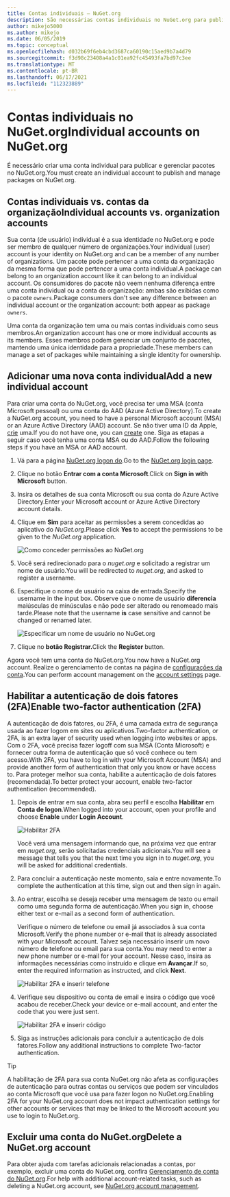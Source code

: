```yaml
---
title: Contas individuais – NuGet.org
description: São necessárias contas individuais no NuGet.org para publicar pacotes
author: mikejo5000
ms.author: mikejo
ms.date: 06/05/2019
ms.topic: conceptual
ms.openlocfilehash: d032b69f6eb4cbd3687ca60190c15aed9b7a4d79
ms.sourcegitcommit: f3d98c23408a4a1c01ea92fc45493fa7bd97c3ee
ms.translationtype: MT
ms.contentlocale: pt-BR
ms.lasthandoff: 06/17/2021
ms.locfileid: "112323889"
---
```

# <a name="individual-accounts-on-nugetorg"></a><span data-ttu-id="fb748-103">Contas individuais no NuGet.org</span><span class="sxs-lookup"><span data-stu-id="fb748-103">Individual accounts on NuGet.org</span></span>

<span data-ttu-id="fb748-104">É necessário criar uma conta individual para publicar e gerenciar pacotes no NuGet.org.</span><span class="sxs-lookup"><span data-stu-id="fb748-104">You must create an individual account to publish and manage packages on NuGet.org.</span></span>

## <a name="individual-accounts-vs-organization-accounts"></a><span data-ttu-id="fb748-105">Contas individuais vs. contas da organização</span><span class="sxs-lookup"><span data-stu-id="fb748-105">Individual accounts vs. organization accounts</span></span>

<span data-ttu-id="fb748-106">Sua conta (de usuário) individual é a sua identidade no NuGet.org e pode ser membro de qualquer número de organizações.</span><span class="sxs-lookup"><span data-stu-id="fb748-106">Your individual (user) account is your identity on NuGet.org and can be a member of any number of organizations.</span></span> <span data-ttu-id="fb748-107">Um pacote pode pertencer a uma conta da organização da mesma forma que pode pertencer a uma conta individual.</span><span class="sxs-lookup"><span data-stu-id="fb748-107">A package can belong to an organization account like it can belong to an individual account.</span></span> <span data-ttu-id="fb748-108">Os consumidores do pacote não veem nenhuma diferença entre uma conta individual ou a conta da organização: ambas são exibidas como o pacote `owners`.</span><span class="sxs-lookup"><span data-stu-id="fb748-108">Package consumers don't see any difference between an individual account or the organization account: both appear as package `owners`.</span></span>

<span data-ttu-id="fb748-109">Uma conta da organização tem uma ou mais contas individuais como seus membros.</span><span class="sxs-lookup"><span data-stu-id="fb748-109">An organization account has one or more individual accounts as its members.</span></span> <span data-ttu-id="fb748-110">Esses membros podem gerenciar um conjunto de pacotes, mantendo uma única identidade para a propriedade.</span><span class="sxs-lookup"><span data-stu-id="fb748-110">These members can manage a set of packages while maintaining a single identity for ownership.</span></span>

## <a name="add-a-new-individual-account"></a><span data-ttu-id="fb748-111">Adicionar uma nova conta individual</span><span class="sxs-lookup"><span data-stu-id="fb748-111">Add a new individual account</span></span>

<span data-ttu-id="fb748-112">Para criar uma conta do NuGet.org, você precisa ter uma MSA (conta Microsoft pessoal) ou uma conta do AAD (Azure Active Directory).</span><span class="sxs-lookup"><span data-stu-id="fb748-112">To create a NuGet.org account, you need to have a personal Microsoft account (MSA) or an Azure Active Directory (AAD) account.</span></span> <span data-ttu-id="fb748-113">Se não tiver uma ID da Apple, [crie](https://signup.live.com) uma.</span><span class="sxs-lookup"><span data-stu-id="fb748-113">If you do not have one, you can [create](https://signup.live.com) one.</span></span> <span data-ttu-id="fb748-114">Siga as etapas a seguir caso você tenha uma conta MSA ou do AAD.</span><span class="sxs-lookup"><span data-stu-id="fb748-114">Follow the following steps if you have an MSA or AAD account.</span></span>

1. <span data-ttu-id="fb748-115">Vá para a página [NuGet.org logon do](https://www.nuget.org/users/account/LogOn).</span><span class="sxs-lookup"><span data-stu-id="fb748-115">Go to the [NuGet.org login page](https://www.nuget.org/users/account/LogOn).</span></span>

1. <span data-ttu-id="fb748-116">Clique no botão **Entrar com a conta Microsoft**.</span><span class="sxs-lookup"><span data-stu-id="fb748-116">Click on **Sign in with Microsoft** button.</span></span>

1. <span data-ttu-id="fb748-117">Insira os detalhes de sua conta Microsoft ou sua conta do Azure Active Directory.</span><span class="sxs-lookup"><span data-stu-id="fb748-117">Enter your Microsoft account or Azure Active Directory account details.</span></span>

1. <span data-ttu-id="fb748-118">Clique em **Sim** para aceitar as permissões a serem concedidas ao aplicativo do *NuGet.org*.</span><span class="sxs-lookup"><span data-stu-id="fb748-118">Please click **Yes** to accept the permissions to be given to the *NuGet.org* application.</span></span>

   ![Como conceder permissões ao NuGet.org](media/nuget-org-permissions.png)

1. <span data-ttu-id="fb748-120">Você será redirecionado para o *nuget.org* e solicitado a registrar um nome de usuário.</span><span class="sxs-lookup"><span data-stu-id="fb748-120">You will be redirected to *nuget.org*, and asked to register a username.</span></span>

1. <span data-ttu-id="fb748-121">Especifique o nome de usuário na caixa de entrada.</span><span class="sxs-lookup"><span data-stu-id="fb748-121">Specify the username in the input box.</span></span> <span data-ttu-id="fb748-122">Observe que o nome de usuário **diferencia** maiúsculas de minúsculas e não pode ser alterado ou renomeado mais tarde.</span><span class="sxs-lookup"><span data-stu-id="fb748-122">Please note that the username **is** case sensitive and cannot be changed or renamed later.</span></span>

   ![Especificar um nome de usuário no NuGet.org](media/nuget-org-register.png) 

1. <span data-ttu-id="fb748-124">Clique no **botão Registrar.**</span><span class="sxs-lookup"><span data-stu-id="fb748-124">Click the **Register** button.</span></span>

<span data-ttu-id="fb748-125">Agora você tem uma conta do NuGet.org.</span><span class="sxs-lookup"><span data-stu-id="fb748-125">You now have a NuGet.org account.</span></span> <span data-ttu-id="fb748-126">Realize o gerenciamento de contas na página de [configurações da conta](https://www.nuget.org/account).</span><span class="sxs-lookup"><span data-stu-id="fb748-126">You can perform account management on the [account settings](https://www.nuget.org/account) page.</span></span>

## <a name="enable-two-factor-authentication-2fa"></a><span data-ttu-id="fb748-127">Habilitar a autenticação de dois fatores (2FA)</span><span class="sxs-lookup"><span data-stu-id="fb748-127">Enable two-factor authentication (2FA)</span></span>

<span data-ttu-id="fb748-128">A autenticação de dois fatores, ou 2FA, é uma camada extra de segurança usada ao fazer logom em sites ou aplicativos.</span><span class="sxs-lookup"><span data-stu-id="fb748-128">Two-factor authentication, or 2FA, is an extra layer of security used when logging into websites or apps.</span></span> <span data-ttu-id="fb748-129">Com o 2FA, você precisa fazer logoff com sua MSA (Conta Microsoft) e fornecer outra forma de autenticação que só você conhece ou tem acesso.</span><span class="sxs-lookup"><span data-stu-id="fb748-129">With 2FA, you have to log in with your Microsoft Account (MSA) and provide another form of authentication that only you know or have access to.</span></span> <span data-ttu-id="fb748-130">Para proteger melhor sua conta, habilite a autenticação de dois fatores (recomendada).</span><span class="sxs-lookup"><span data-stu-id="fb748-130">To better protect your account, enable two-factor authentication (recommended).</span></span>

1. <span data-ttu-id="fb748-131">Depois de entrar em sua conta, abra seu perfil e escolha **Habilitar** em **Conta de logon**.</span><span class="sxs-lookup"><span data-stu-id="fb748-131">When logged into your account, open your profile and choose **Enable** under **Login Account**.</span></span>

   ![Habilitar 2FA](media/nuget-org-register-2fa.png)

   <span data-ttu-id="fb748-133">Você verá uma mensagem informando que, na próxima vez que entrar em *nuget.org*, serão solicitadas credenciais adicionais.</span><span class="sxs-lookup"><span data-stu-id="fb748-133">You will see a message that tells you that the next time you sign in to *nuget.org*, you will be asked for additional credentials.</span></span>

2. <span data-ttu-id="fb748-134">Para concluir a autenticação neste momento, saia e entre novamente.</span><span class="sxs-lookup"><span data-stu-id="fb748-134">To complete the authentication at this time, sign out and then sign in again.</span></span>

3. <span data-ttu-id="fb748-135">Ao entrar, escolha se deseja receber uma mensagem de texto ou email como uma segunda forma de autenticação.</span><span class="sxs-lookup"><span data-stu-id="fb748-135">When you sign in, choose either text or e-mail as a second form of authentication.</span></span>

   <span data-ttu-id="fb748-136">Verifique o número de telefone ou email já associados à sua conta Microsoft.</span><span class="sxs-lookup"><span data-stu-id="fb748-136">Verify the phone number or e-mail that is already associated with your Microsoft account.</span></span> <span data-ttu-id="fb748-137">Talvez seja necessário inserir um novo número de telefone ou email para sua conta.</span><span class="sxs-lookup"><span data-stu-id="fb748-137">You may need to enter a new phone number or e-mail for your account.</span></span> <span data-ttu-id="fb748-138">Nesse caso, insira as informações necessárias como instruído e clique em **Avançar**.</span><span class="sxs-lookup"><span data-stu-id="fb748-138">If so, enter the required information as instructed, and click **Next**.</span></span>

   ![Habilitar 2FA e inserir telefone](media/nuget-org-sign-in-2fa.png)

4. <span data-ttu-id="fb748-140">Verifique seu dispositivo ou conta de email e insira o código que você acabou de receber.</span><span class="sxs-lookup"><span data-stu-id="fb748-140">Check your device or e-mail account, and enter the code that you were just sent.</span></span>

   ![Habilitar 2FA e inserir código](media/nuget-org-enter-code-2fa.png)

5. <span data-ttu-id="fb748-142">Siga as instruções adicionais para concluir a autenticação de dois fatores.</span><span class="sxs-lookup"><span data-stu-id="fb748-142">Follow any additional instructions to complete Two-factor authentication.</span></span>

> [!Tip]
> <span data-ttu-id="fb748-143">A habilitação de 2FA para sua conta NuGet.org não afeta as configurações de autenticação para outras contas ou serviços que podem ser vinculados ao conta Microsoft que você usa para fazer logon no NuGet.org.</span><span class="sxs-lookup"><span data-stu-id="fb748-143">Enabling 2FA for your NuGet.org account does not impact authentication settings for other accounts or services that may be linked to the Microsoft account you use to login to NuGet.org.</span></span>

## <a name="delete-a-nugetorg-account"></a><span data-ttu-id="fb748-144">Excluir uma conta do NuGet.org</span><span class="sxs-lookup"><span data-stu-id="fb748-144">Delete a NuGet.org account</span></span>

<span data-ttu-id="fb748-145">Para obter ajuda com tarefas adicionais relacionadas a contas, por exemplo, excluir uma conta do NuGet.org, confira [Gerenciamento de conta do NuGet.org](/nuget/nuget-org/nuget-org-faq#nuget.org-account-management).</span><span class="sxs-lookup"><span data-stu-id="fb748-145">For help with additional account-related tasks, such as deleting a NuGet.org account, see [NuGet.org account management](/nuget/nuget-org/nuget-org-faq#nuget.org-account-management).</span></span>
